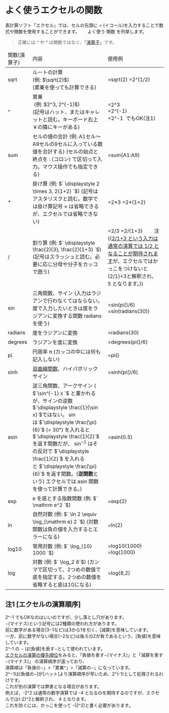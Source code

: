 # よく使うエクセルの関数

表計算ソフト「エクセル」では、セルの先頭に = (イコール)を入力することで数式や関数を使用することができます。　　
よく使う 関数 を列挙します。

>正確には ^ や * は関数ではなく、「<a href="https://support.office.com/ja-jp/article/%E6%BC%94%E7%AE%97%E5%AD%90%E3%81%A8-Excel-%E3%81%A7%E3%81%AE%E5%84%AA%E5%85%88%E9%A0%86%E4%BD%8D-48be406d-4975-4d31-b2b8-7af9e0e2878a">演算子</a>」です。

<table>
<thead>
<tr>
<td>関数(演算子)</td>
<td>内容</td>
<td>使用例</td>
</tr>
</thead>
<tbody>
<tr>
<td>sqrt</td>
<td>ルートの計算<br> (例: $\sqrt{2}$)<br>
(累乗を使っても計算できる)</td>
<td>=sqrt(2)
=2^(1/2)</td>
</tr>
<tr>
<td>^</td>
<td>累乗<br> (例: $2^3, 2^{-1}$)<br>
(記号はハット、またはキャレットと読む。キーボード右上￥の隣にキーがある)</td>
<td>=2^3<br>
=2^(-1)<br>
=2^-1  でもOK(注1) </td>
</tr>
<tr>
<td>sum</td>
<td>セルの値の合計 (例: A1セル～A9セルの9セルに入っている数値を合計する)
(セルの始点と終点を : (コロン) で区切って入力。マウス操作でも指定できる)</td>
<td>=sum(A1:A9)</td>
</tr>
<tr>
<td>*</td>
<td>掛け算 (例: $` \displaystyle 2 \times 3, 2(1+2) `$)
(記号はアスタリスクと読む。数学では掛け算記号 × は省略できるが、エクセルでは省略できない)</td>
<td>=2*3
=2*(1+2)</td>
</tr>
<tr>
<td>/</td>
<td>割り算 (例: $` \displaystyle \frac{2}{3}, \frac{2}{1+3} `$)
(記号はスラッシュと読む。必要に応じ分母や分子をカッコで囲う)</td>
<td>=2/3
=2/(1+3) 　　注 ((<a href="http://science.shinshu-u.ac.jp/~tiiyama/?page_id=5585#slash">2/1+3 という入力は通常の演算では 1/2 となることが期待されます</a>が、エクセルではかっこをつけないと(2/1)+3と解釈され、 5 となります。))</td>
</tr>
<tr>
<td>sin</td>
<td>三角関数、サイン
(入力はラジアンで行わなくてはならない。度で入力したいときは度をラジアンに変換する関数 radians を使う)</td>
<td>=sin(pi()/6)
=sin(radians(30))</td>
</tr>
<tr>
<td>radians</td>
<td>度をラジアンに変換</td>
<td>=radians(30)</td>
</tr>
<tr>
<td>degrees</td>
<td>ラジアンを度に変換</td>
<td>=degrees(pi()/6)</td>
</tr>
<tr>
<td>pi</td>
<td>円周率 π
(カッコの中には何も記入しない)</td>
<td>=pi()</td>
</tr>
<tr>
<td>sinh</td>
<td><a href="https://ja.wikipedia.org/wiki/%E5%8F%8C%E6%9B%B2%E7%B7%9A%E9%96%A2%E6%95%B0">双曲線関数</a>、ハイパボリックサイン</td>
<td>=sinh(pi()/6)</td>
</tr>
<tr>
<td>asin</td>
<td>逆三角関数、アークサイン
( $`\sin^{-1} x `$ と書かれるが、サインの逆数 $`\displaystyle \frac{1}{\sin x}`$ではない。
sin は $`\displaystyle \frac{\pi}{6}`$ (= 30°) を入れると $`\displaystyle \frac{1}{2}`$ を返す関数だが、
sin<sup>−1</sup> はその反対で $`\displaystyle \frac{1}{2}`$ を入れると $`\displaystyle \frac{\pi}{6}`$ を返す関数。(<strong>逆関数</strong>という)
エクセルでは asin 関数を使って計算できる。)</td>
<td>=asin(0.5)</td>
</tr>
<tr>
<td>exp</td>
<td>e を底とする指数関数 (例: $` \mathrm e^2 `$)</td>
<td>=exp(2)</td>
</tr>
<tr>
<td>ln</td>
<td>自然対数 (例: $` \ln 2 \equiv \log_{\mathrm e} 2 `$)
(対数関数は負の値を入力するとエラーになる)</td>
<td>=ln(2)</td>
</tr>
<tr>
<td>log10</td>
<td>常用対数 (例: $` \log_{10} 1000 `$)</td>
<td>=log10(1000)
=log(1000)</td>
</tr>
<tr>
<td>log</td>
<td>対数 (例: $` \log_2 8`$)
(カンマで区切って、2つめの数値で底を指定する。2つめの数値を省略すると底は10になる)</td>
<td>=log(8,2)</td>
</tr>
</tbody>
</table>

## 注1 [エクセルの演算順序]
2^-1 でもOKなのはいいのですが、少し落とし穴があります。  
−(マイナス)という記号には2種類の使われ方があります。  
前に数字がある場合(3−1など)は3から1を引く、[減算]を意味しています。  
一方、前に数字がない場合(−2など)は後ろの2が負であるという、[負値]を意味しています。  
2^-1 の − は[負値]を表す−として使われています。  
<a href="https://support.office.com/ja-jp/article/%E6%BC%94%E7%AE%97%E5%AD%90%E3%81%A8-Excel-%E3%81%A7%E3%81%AE%E5%84%AA%E5%85%88%E9%A0%86%E4%BD%8D-48be406d-4975-4d31-b2b8-7af9e0e2878a">エクセルの演算の優先順位</a>をみると、「負値を表す−(マイナス)」と「減算を表す−(マイナス)」 の演算順序が違っており、  
演算順は「負値の−」&gt;「累乗^」&gt;「減算の−」になっています。  
2^−1は[負値の−]が[ハット]より演算順序が早いため、2^(-1)として処理されるわけです。  
これが別の演算では弊害となる場合があります。  
例えば、-2^2 は通常の数学演算では -4 となるのを期待するのですが、エクセルでは(-2)^2と解釈され、 4 となります。  
これを防ぐには、かっこを使って -(2^2)と書く必要があります。 
